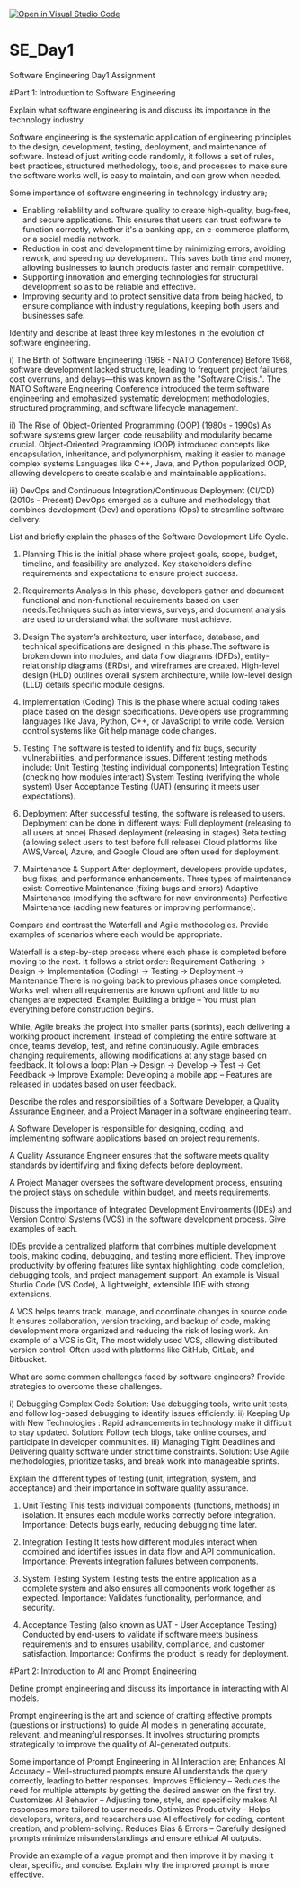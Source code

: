 [![Open in Visual Studio Code](https://classroom.github.com/assets/open-in-vscode-2e0aaae1b6195c2367325f4f02e2d04e9abb55f0b24a779b69b11b9e10269abc.svg)](https://classroom.github.com/online_ide?assignment_repo_id=18375901&assignment_repo_type=AssignmentRepo)
# SE_Day1
Software Engineering Day1 Assignment

#Part 1: Introduction to Software Engineering

Explain what software engineering is and discuss its importance in the technology industry.

Software engineering is the systematic application of engineering principles to the design, development, testing, deployment, and maintenance of software. Instead of just writing code randomly, it follows a set of rules, best practices, structured methodology, tools, and processes to make sure the software works well, is easy to maintain, and can grow when needed.

Some importance of software engineering in technology industry are;
- Enabling reliablility and software quality to create high-quality, bug-free, and secure applications. This ensures that users can trust software to function correctly, whether it's a banking app, an e-commerce platform, or a social media network.
- Reduction in cost and development time by minimizing errors, avoiding rework, and speeding up development. This saves both time and money, allowing businesses to launch products faster and remain competitive.
- Supporting innovation and emerging technologies for structural development so as to be reliable and effective.
- Improving security and to protect sensitive data from being hacked, to ensure compliance with industry regulations, keeping both users and businesses safe. 

Identify and describe at least three key milestones in the evolution of software engineering.

i) The Birth of Software Engineering (1968 - NATO Conference)
Before 1968, software development lacked structure, leading to frequent project failures, cost overruns, and delays—this was known as the "Software Crisis.". The NATO Software Engineering Conference introduced the term software engineering and emphasized systematic development methodologies, structured programming, and software lifecycle management.

ii) The Rise of Object-Oriented Programming (OOP) (1980s - 1990s)
As software systems grew larger, code reusability and modularity became crucial. Object-Oriented Programming (OOP) introduced concepts like encapsulation, inheritance, and polymorphism, making it easier to manage complex systems.Languages like C++, Java, and Python popularized OOP, allowing developers to create scalable and maintainable applications.

iii) DevOps and Continuous Integration/Continuous Deployment (CI/CD) (2010s - Present)
DevOps emerged as a culture and methodology that combines development (Dev) and operations (Ops) to streamline software delivery.

List and briefly explain the phases of the Software Development Life Cycle.

1. Planning
This is the initial phase where project goals, scope, budget, timeline, and feasibility are analyzed.
Key stakeholders define requirements and expectations to ensure project success.

2. Requirements Analysis
In this phase, developers gather and document functional and non-functional requirements based on user needs.Techniques such as interviews, surveys, and document analysis are used to understand what the software must achieve.

3. Design
The system’s architecture, user interface, database, and technical specifications are designed in this phase.The software is broken down into modules, and data flow diagrams (DFDs), entity-relationship diagrams (ERDs), and wireframes are created.
High-level design (HLD) outlines overall system architecture, while low-level design (LLD) details specific module designs.

5. Implementation (Coding)
This is the phase where actual coding takes place based on the design specifications.
Developers use programming languages like Java, Python, C++, or JavaScript to write code.
Version control systems like Git help manage code changes.

7. Testing
The software is tested to identify and fix bugs, security vulnerabilities, and performance issues.
Different testing methods include:
Unit Testing (testing individual components)
Integration Testing (checking how modules interact)
System Testing (verifying the whole system)
User Acceptance Testing (UAT) (ensuring it meets user expectations).

9. Deployment
After successful testing, the software is released to users. Deployment can be done in different ways:
Full deployment (releasing to all users at once)
Phased deployment (releasing in stages)
Beta testing (allowing select users to test before full release)
Cloud platforms like AWS,Vercel, Azure, and Google Cloud are often used for deployment.

10. Maintenance & Support
After deployment, developers provide updates, bug fixes, and performance enhancements.
Three types of maintenance exist:
Corrective Maintenance (fixing bugs and errors)
Adaptive Maintenance (modifying the software for new environments)
Perfective Maintenance (adding new features or improving performance).


Compare and contrast the Waterfall and Agile methodologies. Provide examples of scenarios where each would be appropriate.

Waterfall is a step-by-step process where each phase is completed before moving to the next.
It follows a strict order:
Requirement Gathering → Design → Implementation (Coding) → Testing → Deployment → Maintenance
There is no going back to previous phases once completed. Works well when all requirements are known upfront and little to no changes are expected.
Example: Building a bridge – You must plan everything before construction begins.

While,
Agile breaks the project into smaller parts (sprints), each delivering a working product increment.
Instead of completing the entire software at once, teams develop, test, and refine continuously.
Agile embraces changing requirements, allowing modifications at any stage based on feedback.
It follows a loop: Plan → Design → Develop → Test → Get Feedback → Improve
Example: Developing a mobile app – Features are released in updates based on user feedback.


Describe the roles and responsibilities of a Software Developer, a Quality Assurance Engineer, and a Project Manager in a software engineering team.

A Software Developer is responsible for designing, coding, and implementing software applications based on project requirements.

A Quality Assurance Engineer ensures that the software meets quality standards by identifying and fixing defects before deployment.

A Project Manager oversees the software development process, ensuring the project stays on schedule, within budget, and meets requirements.

Discuss the importance of Integrated Development Environments (IDEs) and Version Control Systems (VCS) in the software development process. Give examples of each.

IDEs provide a centralized platform that combines multiple development tools, making coding, debugging, and testing more efficient. They improve productivity by offering features like syntax highlighting, code completion, debugging tools, and project management support. An example is Visual Studio Code (VS Code), A lightweight, extensible IDE with strong extensions.

A VCS helps teams track, manage, and coordinate changes in source code. It ensures collaboration, version tracking, and backup of code, making development more organized and reducing the risk of losing work. An example of a VCS is Git, The most widely used VCS, allowing distributed version control. Often used with platforms like GitHub, GitLab, and Bitbucket.


What are some common challenges faced by software engineers? Provide strategies to overcome these challenges.

i) Debugging Complex Code
Solution: Use debugging tools, write unit tests, and follow log-based debugging to identify issues efficiently.
ii) Keeping Up with New Technologies : Rapid advancements in technology make it difficult to stay updated.
Solution: Follow tech blogs, take online courses, and participate in developer communities.
iii)  Managing Tight Deadlines and Delivering quality software under strict time constraints.
Solution: Use Agile methodologies, prioritize tasks, and break work into manageable sprints.

Explain the different types of testing (unit, integration, system, and acceptance) and their importance in software quality assurance.

1. Unit Testing
This tests individual components (functions, methods) in isolation. It ensures each module works correctly before integration.
Importance: Detects bugs early, reducing debugging time later.

2. Integration Testing
It tests how different modules interact when combined and identifies issues in data flow and API communication.
Importance: Prevents integration failures between components.

3. System Testing
System Testing tests the entire application as a complete system and also ensures all components work together as expected.
Importance: Validates functionality, performance, and security.

4. Acceptance Testing (also known as UAT - User Acceptance Testing)
Conducted by end-users to validate if software meets business requirements and to ensures usability, compliance, and customer satisfaction.
Importance: Confirms the product is ready for deployment.


#Part 2: Introduction to AI and Prompt Engineering


Define prompt engineering and discuss its importance in interacting with AI models.

Prompt engineering is the art and science of crafting effective prompts (questions or instructions) to guide AI models in generating accurate, relevant, and meaningful responses. It involves structuring prompts strategically to improve the quality of AI-generated outputs.

Some importance of Prompt Engineering in AI Interaction are;
Enhances AI Accuracy – Well-structured prompts ensure AI understands the query correctly, leading to better responses.
Improves Efficiency – Reduces the need for multiple attempts by getting the desired answer on the first try.
Customizes AI Behavior – Adjusting tone, style, and specificity makes AI responses more tailored to user needs.
Optimizes Productivity – Helps developers, writers, and researchers use AI effectively for coding, content creation, and problem-solving.
Reduces Bias & Errors – Carefully designed prompts minimize misunderstandings and ensure ethical AI outputs.


Provide an example of a vague prompt and then improve it by making it clear, specific, and concise. Explain why the improved prompt is more effective.
